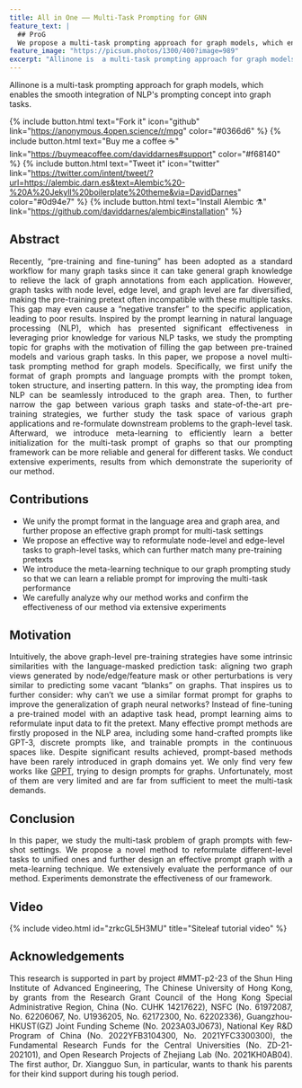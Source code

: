 ```yaml
---
title: All in One —— Multi-Task Prompting for GNN
feature_text: |
  ## ProG
  We propose a multi-task prompting approach for graph models, which enables the smooth integration of NLP's prompting concept into graph tasks. 
feature_image: "https://picsum.photos/1300/400?image=989"
excerpt: "Allinone is  a multi-task prompting approach for graph models, which enables the smooth integration of NLP's prompting concept into graph tasks. "
---
```


Allinone is  a multi-task prompting approach for graph models, which enables the smooth integration of NLP's prompting concept into graph tasks. 

{% include button.html text="Fork it" icon="github" link="https://anonymous.4open.science/r/mpg" color="#0366d6" %} {% include button.html text="Buy me a coffee ☕️" link="https://buymeacoffee.com/daviddarnes#support" color="#f68140" %} {% include button.html text="Tweet it" icon="twitter" link="https://twitter.com/intent/tweet/?url=https://alembic.darn.es&text=Alembic%20-%20A%20Jekyll%20boilerplate%20theme&via=DavidDarnes" color="#0d94e7" %} {% include button.html text="Install Alembic ⚗️" link="https://github.com/daviddarnes/alembic#installation" %}
## Abstract
<p style="text-align:justify">Recently, “pre-training and fine-tuning” has been adopted as a standard workflow for many graph tasks since it can take general graph
knowledge to relieve the lack of graph annotations from each application. However, graph tasks with node level, edge level, and
graph level are far diversified, making the pre-training pretext often
incompatible with these multiple tasks. This gap may even cause a
“negative transfer” to the specific application, leading to poor results.
Inspired by the prompt learning in natural language processing
(NLP), which has presented significant effectiveness in leveraging
prior knowledge for various NLP tasks, we study the prompting
topic for graphs with the motivation of filling the gap between pre-trained models and various graph tasks. In this paper, we propose a
novel multi-task prompting method for graph models. Specifically,
we first unify the format of graph prompts and language prompts
with the prompt token, token structure, and inserting pattern. In
this way, the prompting idea from NLP can be seamlessly introduced to the graph area. Then, to further narrow the gap between
various graph tasks and state-of-the-art pre-training strategies, we
further study the task space of various graph applications and re-formulate downstream problems to the graph-level task. Afterward,
we introduce meta-learning to efficiently learn a better initialization for the multi-task prompt of graphs so that our prompting
framework can be more reliable and general for different tasks. We
conduct extensive experiments, results from which demonstrate
the superiority of our method.</p>

## Contributions

- We unify the prompt format in the language area and graph area, and further propose an effective graph prompt for multi-task settings
- We propose an effective way to reformulate node-level and edge-level tasks to graph-level tasks, which can further match many pre-training pretexts
- We introduce the meta-learning technique to our graph prompting study so that we can learn a reliable prompt for improving the multi-task performance
- We carefully analyze why our method works and confirm the effectiveness of our method via extensive experiments

## Motivation
<p style="text-align:justify">
Intuitively, the above graph-level pre-training strategies have some intrinsic similarities with the language-masked prediction task: aligning two graph views generated by node/edge/feature mask or other perturbations is very similar to predicting some vacant “blanks” on graphs. That inspires us to further consider: why can’t we use a similar format prompt for graphs to improve the generalization of graph neural networks? Instead of fine-tuning a pre-trained model with an adaptive task head, prompt learning aims to reformulate input data to fit the pretext. Many effective prompt methods are firstly proposed in the NLP area, including some hand-crafted prompts like GPT-3, discrete prompts like, and trainable prompts in the continuous spaces like. Despite significant results achieved, prompt-based methods have been rarely introduced in graph domains yet. We only find very few works like <a href="https://dl.acm.org/doi/abs/10.1145/3534678.3539249">GPPT</a>, trying to design prompts for graphs. Unfortunately, most of them are very limited and are far from sufficient to meet the multi-task demands.
</p>


## Conclusion
<p style="text-align:justify">In this paper, we study the multi-task problem of graph prompts
with few-shot settings. We propose a novel method to reformulate
different-level tasks to unified ones and further design an effective
prompt graph with a meta-learning technique. We extensively evaluate the performance of our method. Experiments demonstrate the
effectiveness of our framework.</p>

## Video 



{% include video.html id="zrkcGL5H3MU" title="Siteleaf tutorial video" %}


## Acknowledgements
<p style="text-align:justify">This research is supported in part by project #MMT-p2-23 of the
Shun Hing Institute of Advanced Engineering, The Chinese University of Hong Kong, by grants from the Research Grant Council of
the Hong Kong Special Administrative Region, China (No. CUHK
14217622), NSFC (No. 61972087, No. 62206067, No. U1936205, No.
62172300, No. 62202336), Guangzhou-HKUST(GZ) Joint Funding
Scheme (No. 2023A03J0673), National Key R&D Program of China
(No. 2022YFB3104300, No. 2021YFC3300300), the Fundamental Research Funds for the Central Universities (No. ZD-21-202101), and
Open Research Projects of Zhejiang Lab (No. 2021KH0AB04). The
first author, Dr. Xiangguo Sun, in particular, wants to thank
his parents for their kind support during his tough period.</p>

